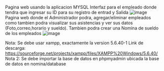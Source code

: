 Pagina web usando la aplicacion MYSQL
Interfaz para el empleado donde tendra que ingresar su ID para su registro de entrad y Salida
![image](https://github.com/user-attachments/assets/74af49fd-c24e-4872-9dd7-c168ea67eb8e)
Pagina web donde el Administrador podra, agregar/eliminar empleados como tambien podra visualizar sus asistencias y ver sus datos (Foto,correo,horario y sueldo).
Tambien podra crear una Nomina de sueldo de los empleados
![image](https://github.com/user-attachments/assets/10c71e45-bb28-4b75-b3bf-f06f5058c79e)

Nota: Se debe usar xampp, exactamente la version 5.6.40-1 
Link de descarga: 
https://sourceforge.net/projects/xampp/files/XAMPP%20Windows/5.6.40/ 
Nota 2: Se debe importar la base de datos en phpmyadmin ubicada la base de datos en nomina/database
